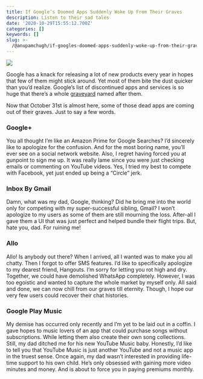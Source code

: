```yaml
---
title: If Google’s Doomed Apps Suddenly Woke Up From Their Graves
description: Listen to their sad tales
date: '2020-10-29T15:55:12.700Z'
categories: []
keywords: []
slug: >-
  /@anupamchugh/if-googles-doomed-apps-suddenly-woke-up-from-their-graves-1a5f98786363
---
```


![](/Users/anupamchugh/Downloads/medium-export-a4b48d5fe977f1f289836fecb566e574d085c11debefe6da1b475ac0c8622324/posts/md_1703150257140/img/1__BcEpCPMAokbup12kJu9Nxg.jpeg)

Google has a knack for releasing a lot of new products every year in hopes that few of them might stick around. Yet most of them bite the dust quicker than you’d realize. Google’s list of discontinued apps and services is so huge that there’s a whole [graveyard](https://killedbygoogle.com/) named after them.

Now that October 31st is almost here, some of those dead apps are coming out of their graves. Just to say a few words.

### Google+

You all thought I’m like an Amazon Prime for Google Searches? I’d sincerely like to apologize for the confusion. And for the most boring name, you’ll ever see on a social network website. Also, I regret having forced you at gunpoint to sign me up. It was really lame since you were just checking emails or commenting on YouTube videos. Yes, I tried my best to compete with Facebook, yet just ended up being a “Circle” jerk.

### Inbox By Gmail

Damn, what was my dad, Google, thinking? Did he bring me into the world only for competing with my super-successful sibling, Gmail? I won’t apologize to my users as some of them are still mourning the loss. After-all I gave them a UI that was just perfect and helped bundle their flight trips. But, hate you, dad. For ruining me!

### Allo

Allo! Is anybody out there? When I arrived, all I wanted was to make you all chatty. Then I forgot to offer SMS features. I’d like to specifically apologize to my dearest friend, Hangouts. I’m sorry for letting you rot high and dry. Together, we could have demolished WhatsApp completely. However, I was too egoistic and wanted to capture the whole market by myself only. All said and done, we can now chill from our graves till eternity. Though, I hope our very few users could recover their chat histories.

### Google Play Music

My demise has occurred only recently and I’m yet to be laid out in a coffin. I gave hopes to music lovers of an app that could purchase songs without subscriptions. While letting them also create their own song collections. Still, my dad ditched me for his new YouTube Music baby. Honestly, I’d like to tell you that YouTube Music is just another YouTube and not a music app in the truest sense. Once again, my dad wasn’t interested in providing life-time support to his own child. He’s only obsessed with gaining more video minutes and money. And is about to force you in paying premiums monthly.